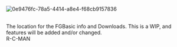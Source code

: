 ![0e9476fc-78a5-4414-a8e4-f68cb9157836](https://github.com/user-attachments/assets/0bba019b-e468-4d8e-a436-4242afce91a3)

<BR>
The location for the FGBasic info and Downloads. This is a WIP, and features will be added and/or changed.

<BR>
R-C-MAN


